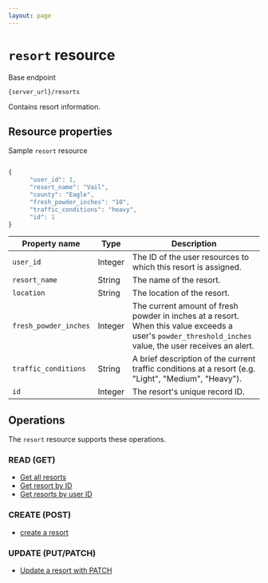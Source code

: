 ```yaml
---
layout: page
---
```

# `resort` resource

Base endpoint

```shell
{server_url}/resorts
```

Contains resort information.

## Resource properties

Sample `resort` resource

```js

{
      "user_id": 1,
      "resort_name": "Vail",
      "county": "Eagle",
      "fresh_powder_inches": "10",
      "traffic_conditions": "heavy",
      "id": 1
}
```

| Property name | Type | Description |
| ------------- | ----------- | ----------- |
| `user_id` | Integer | The ID of the user resources to which this resort is assigned. |
| `resort_name` | String | The name of the resort. |
| `location` | String | The location of the resort. |
| `fresh_powder_inches` | Integer | The current amount of fresh powder in inches at a resort. When this value exceeds a user's `powder_threshold_inches` value, the user receives an alert. |
| `traffic_conditions` | String | A brief description of the current traffic conditions at a resort (e.g. "Light", "Medium", "Heavy"). |
| `id` | Integer | The resort's unique record ID. |

## Operations

The `resort` resource supports these operations.

### READ (GET)


* [Get all resorts](docs/api/resorts-get-all-resorts.md)
* [Get resort by ID](docs/api/resorts-get-resort-by-id.md)
* [Get resorts by user ID](docs/api/resorts-get-resort-by-user-id.md)

### CREATE (POST)

* [create a resort](docs/api/resorts-create-resort.md)


### UPDATE (PUT/PATCH)

* [Update a resort with PATCH](docs/api/update-resort-by-id.md)
